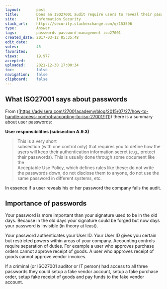 ```yaml
---
layout:       post
title:        Does an ISO27001 audit require users to reveal their passwords?
site:         Information Security
stack_url:    https://security.stackexchange.com/q/153596
type:         Answer
tags:         passwords password-management iso27001
created_date: 2017-03-12 05:35:48
edit_date:    
votes:        45
favorites:    
views:        19,977
accepted:     
uploaded:     2021-12-30 17:00:34
toc:          false
navigation:   false
clipboard:    false
---
```


## What ISO27001 says about passwords

From ([https://advisera.com/27001academy/blog/2015/07/27/how-to-handle-access-control-according-to-iso-27001/][1]) there is a summary about user passwords:

**User responsibilities (subsection A.9.3)**

> This is a very short  
> subsection (with one control only) that requires you to define how the  
> users will keep their authentication information secret (e.g., protect  
> their passwords). This is usually done through some document like the  
> Acceptable Use Policy, which defines rules like these: do not write  
> the passwords down, do not disclose them to anyone, do not use the  
> same password in different systems, etc.  

In essence if a user reveals his or her password the company fails the audit.

## Importance of passwords

Your password is more important than your signature used to be in the old days. Because in the old days your signature could be forged but now days your password is invisible (in theory at least).

Your password authenticates your User ID. Your User ID gives you certain but restricted powers within areas of your company. Accounting controls require separation of duties. For example a user who approves purchase orders cannot approve receipt of goods. A user who approves receipt of goods cannot approve vendor invoices.

If a criminal (or ISO27001 auditor or IT person) had access to all three passwords they could setup a fake vendor account, setup a fake purchase order, setup fake receipt of goods and pay funds to the fake vendor account.


  [1]: https://advisera.com/27001academy/blog/2015/07/27/how-to-handle-access-control-according-to-iso-27001/
